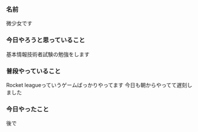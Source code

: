 ### 名前

微少女です  

### 今日やろうと思っていること

基本情報技術者試験の勉強をします

### 普段やっていること

Rocket leagueっていうゲームばっかりやってます
今日も朝からやってて遅刻しました

### 今日やったこと

後で
